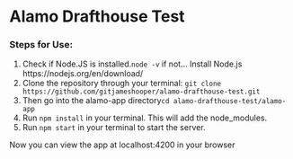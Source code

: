 <h1>Alamo Drafthouse Test</h1>
 
<h3>Steps for Use:</h3>
<ol>
<li>Check if Node.JS is installed.<code>node -v</code> if not... Install Node.js https://nodejs.org/en/download/</li>
<li>Clone the repository through your terminal: <code>git clone https://github.com/gitjameshooper/alamo-drafthouse-test.git</code></li>
<li>Then go into the alamo-app directory<code>cd alamo-drafthouse-test/alamo-app</code></li>
<li>Run <code>npm install</code> in your terminal. This will add the node_modules.</li>
<li>Run <code>npm start</code> in your terminal to start the server.</li>
</ol>

<p>Now you can view the app at localhost:4200 in your browser</p>
 
